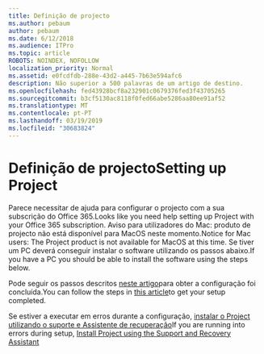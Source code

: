 ```yaml
---
title: Definição de projecto
ms.author: pebaum
author: pebaum
ms.date: 6/12/2018
ms.audience: ITPro
ms.topic: article
ROBOTS: NOINDEX, NOFOLLOW
localization_priority: Normal
ms.assetid: e0fcdfdb-288e-43d2-a445-7b63e594afc6
description: Não superior a 500 palavras de um artigo de destino.
ms.openlocfilehash: fed43928bcf8a232901c0679376fed3f43705265
ms.sourcegitcommit: b3cf5130ac8118f0fed66abe5286aa80ee91af52
ms.translationtype: MT
ms.contentlocale: pt-PT
ms.lasthandoff: 03/19/2019
ms.locfileid: "30683824"
---
```

# <a name="setting-up-project"></a><span data-ttu-id="7fb51-103">Definição de projecto</span><span class="sxs-lookup"><span data-stu-id="7fb51-103">Setting up Project</span></span>

<span data-ttu-id="7fb51-104">Parece necessitar de ajuda para configurar o projecto com a sua subscrição do Office 365.</span><span class="sxs-lookup"><span data-stu-id="7fb51-104">Looks like you need help setting up Project with your Office 365 subscription.</span></span>
<span data-ttu-id="7fb51-105">Aviso para utilizadores do Mac: produto de projecto não está disponível para MacOS neste momento.</span><span class="sxs-lookup"><span data-stu-id="7fb51-105">Notice for Mac users: The Project product is not available for MacOS at this time.</span></span> <span data-ttu-id="7fb51-106">Se tiver um PC deverá conseguir instalar o software utilizando os passos abaixo.</span><span class="sxs-lookup"><span data-stu-id="7fb51-106">If you have a PC you should be able to install the software using the steps below.</span></span>
  
<span data-ttu-id="7fb51-107">Pode seguir os passos descritos [neste artigo](https://support.office.com/article/7059249b-d9fe-4d61-ab96-5c5bf435f281.aspx)para obter a configuração foi concluída.</span><span class="sxs-lookup"><span data-stu-id="7fb51-107">You can follow the steps in [this article](https://support.office.com/article/7059249b-d9fe-4d61-ab96-5c5bf435f281.aspx)to get your setup completed.</span></span>
  
<span data-ttu-id="7fb51-108">Se estiver a executar em erros durante a configuração, [instalar o Project utilizando o suporte e Assistente de recuperação](https://aka.ms/SaRA-ProjectSetupScenario)</span><span class="sxs-lookup"><span data-stu-id="7fb51-108">If you are running into errors during setup, [Install Project using the Support and Recovery Assistant](https://aka.ms/SaRA-ProjectSetupScenario)</span></span>
